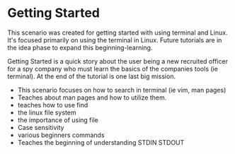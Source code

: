 # Getting Started

This scenario was created for getting started with using terminal and Linux. It's focused primarily on using the terminal in Linux. Future tutorials are in the idea phase to expand this beginning-learning. 

Getting Started is a quick story about the user being a new recruited officer for a spy company who must learn the basics of the companies tools (ie terminal). At the end of the tutorial is one last big mission.

- This scenario focuses on how to search in terminal (ie vim, man pages) 
- Teaches about man pages and how to utilize them.
- teaches how to use find
- the linux file system
- the importance of using file
- Case sensitivity
- various beginners commands
- Teaches the beginning of understanding STDIN STDOUT

